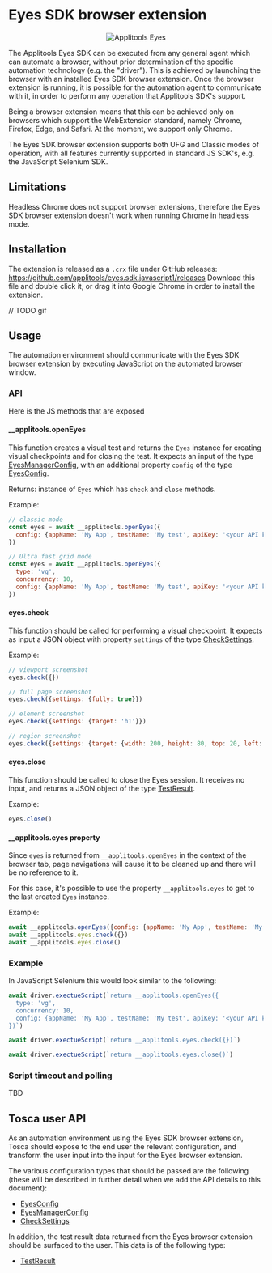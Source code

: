 # Eyes SDK browser extension
<center>

  ![Applitools Eyes](https://i.ibb.co/3hWJK68/applitools-eyes-logo.png)

  </center>

The Applitools Eyes SDK can be executed from any general agent which can automate a browser, without prior determination of the specific automation technology (e.g. the "driver").
This is achieved by launching the browser with an installed Eyes SDK browser extension. Once the browser extension is running, it is possible for the automation agent to communicate with it, in order to perform any operation that Applitools SDK's support.

Being a browser extension means that this can be achieved only on browsers which support the WebExtension standard, namely Chrome, Firefox, Edge, and Safari.
At the moment, we support only Chrome.

The Eyes SDK browser extension supports both UFG and Classic modes of operation, with all features currently supported in standard JS SDK's, e.g. the JavaScript Selenium SDK.

## Limitations

Headless Chrome does not support browser extensions, therefore the Eyes SDK browser extension doesn't work when running Chrome in headless mode.

## Installation

The extension is released as a `.crx` file under GitHub releases: https://github.com/applitools/eyes.sdk.javascript1/releases
Download this file and double click it, or drag it into Google Chrome in order to install the extension.

// TODO gif

## Usage

The automation environment should communicate with the Eyes SDK browser extension by executing JavaScript on the automated browser window.

### API

Here is the JS methods that are exposed 

#### __applitools.openEyes

This function creates a visual test and returns the `Eyes` instance for creating visual checkpoints and for closing the test. It expects an input of the type [EyesManagerConfig](https://github.com/applitools/eyes.sdk.javascript1/blob/0eec1b760d07489f62d95b9441d0ee5c560c24a1/packages/types/src/config.ts#L19), with an additional property `config` of the type [EyesConfig](https://github.com/applitools/eyes.sdk.javascript1/blob/0eec1b760d07489f62d95b9441d0ee5c560c24a1/packages/types/src/config.ts#L25).

Returns: instance of `Eyes` which has `check` and `close` methods.

Example:

```js
// classic mode
const eyes = await __applitools.openEyes({
  config: {appName: 'My App', testName: 'My test', apiKey: '<your API key>'}
})

// Ultra fast grid mode
const eyes = await __applitools.openEyes({
  type: 'vg',
  concurrency: 10,
  config: {appName: 'My App', testName: 'My test', apiKey: '<your API key>'}
})
```

#### eyes.check

This function should be called for performing a visual checkpoint. It expects as input a JSON object with property `settings` of the type [CheckSettings](https://github.com/applitools/eyes.sdk.javascript1/blob/0eec1b760d07489f62d95b9441d0ee5c560c24a1/packages/types/src/setting.ts#L66).

Example:

```js
// viewport screenshot
eyes.check({})

// full page screenshot
eyes.check({settings: {fully: true}})

// element screenshot
eyes.check({settings: {target: 'h1'}})

// region screenshot
eyes.check({settings: {target: {width: 200, height: 80, top: 20, left: 10}}})
```

#### eyes.close

This function should be called to close the Eyes session. It receives no input, and returns a JSON object of the type [TestResult](https://github.com/applitools/eyes.sdk.javascript1/blob/0eec1b760d07489f62d95b9441d0ee5c560c24a1/packages/types/src/data.ts#L205).

Example:

```js
eyes.close()
```

#### __applitools.eyes property

Since `eyes` is returned from `__applitools.openEyes` in the context of the browser tab, page navigations will cause it to be cleaned up and there will be no reference to it.

For this case, it's possible to use the property `__applitools.eyes` to get to the last created `Eyes` instance.

Example:

```js
await __applitools.openEyes({config: {appName: 'My App', testName: 'My test', apiKey: '<your API key>'}})
await __applitools.eyes.check({})
await __applitools.eyes.close()

```

### Example

In JavaScript Selenium this would look similar to the following:

```js
await driver.exectueScript(`return __applitools.openEyes({
  type: 'vg',
  concurrency: 10,
  config: {appName: 'My App', testName: 'My test', apiKey: '<your API key>'}
})`)

await driver.exectueScript(`return __applitools.eyes.check({})`)

await driver.exectueScript(`return __applitools.eyes.close()`)
```

### Script timeout and polling

TBD

## Tosca user API

As an automation environment using the Eyes SDK browser extension, Tosca should expose to the end user the relevant configuration, and transform the user input into the input for the Eyes browser extension.

The various configuration types that should be passed are the following (these will be described in further detail when we add the API details to this document):

- [EyesConfig](https://github.com/applitools/eyes.sdk.javascript1/blob/0eec1b760d07489f62d95b9441d0ee5c560c24a1/packages/types/src/config.ts#L25)
- [EyesManagerConfig](https://github.com/applitools/eyes.sdk.javascript1/blob/0eec1b760d07489f62d95b9441d0ee5c560c24a1/packages/types/src/config.ts#L19)
- [CheckSettings](https://github.com/applitools/eyes.sdk.javascript1/blob/0eec1b760d07489f62d95b9441d0ee5c560c24a1/packages/types/src/setting.ts#L66)

In addition, the test result data returned from the Eyes browser extension should be surfaced to the user. This data is of the following type:

- [TestResult](https://github.com/applitools/eyes.sdk.javascript1/blob/0eec1b760d07489f62d95b9441d0ee5c560c24a1/packages/types/src/data.ts#L205)
